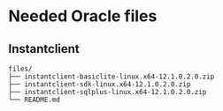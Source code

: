 # Needed Oracle files

## Instantclient

```
files/
├── instantclient-basiclite-linux.x64-12.1.0.2.0.zip
├── instantclient-sdk-linux.x64-12.1.0.2.0.zip
├── instantclient-sqlplus-linux.x64-12.1.0.2.0.zip
└── README.md
```


